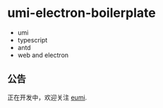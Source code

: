 # umi-electron-boilerplate

- umi
- typescript
- antd
- web and electron

## 公告

正在开发中，欢迎关注 [eumi](https://github.com/diamondYuan/eumi).
